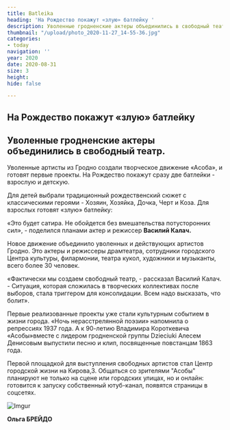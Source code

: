 ```yaml
---
title: Batleika
heading: 'На Рождество покажут «злую» батлейку '
description: Уволенные гродненские актеры объединились в свободный театр
thumbnail: "/upload/photo_2020-11-27_14-55-36.jpg"
categories:
- today
navigation: ''
year: 2020
date: 2020-08-31
size: 3
height: 
hide: false

---
```

## На Рождество покажут «злую» батлейку 

Уволенные гродненские актеры объединились в свободный театр.
----------

Уволенные артисты из Гродно создали творческое движение «Асоба», и готовят первые проекты. На Рождество покажут сразу две батлейки - взрослую и детскую.

Для детей выбрали традиционный рождественский сюжет с классическими героями - Хозяин, Хозяйка, Дочка, Черт и Коза. Для взрослых готовят «злую» батлейку: 

«Это будет сатира. Не обойдется без вмешательства потусторонних сил», - поделился планами актер и режиссер **Василий Калач.**  

Новое движение объединило уволенных и действующих артистов Гродно. Это актеры и режиссеры драмтеатра, сотрудники городского Центра культуры, филармонии, театра кукол, художники и музыканты, всего более 30 человек. 

«Фактически мы создаем свободный театр, - рассказал Василий Калач. - Ситуация, которая сложилась в творческих коллективах после выборов, стала триггером для консолидации. Всем надо высказать, что болит».

Первые реализованные проекты уже стали культурным событием в жизни города. «Ночь нерасстрелянной поэзии» напомнила о репрессиях 1937 года. А к 90-летию Владимира Короткевича «Асобы»вместе с лидером гродненской группы Dzieciuki Алесем Денисовым выпустили песню и клип, посвященные повстанцам 1863 года. 

Первой площадкой для выступления свободных артистов стал Центр городской жизни на Кирова,3. Общаться со зрителями "Асобы" планируют не только на сцене или городских улицах, но и онлайн: готовится к запуску собственный ютуб-канал, появятся страницы в соцсетях.

![Imgur](https://i.imgur.com/O94QAAE.jpg)

**Ольга БРЕЙДО**
